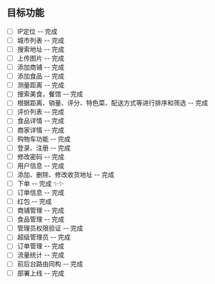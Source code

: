 ## 目标功能

- [ ] IP定位 -- 完成
- [ ] 城市列表 -- 完成
- [ ] 搜索地址 -- 完成
- [ ] 上传图片 -- 完成
- [ ] 添加商铺 -- 完成
- [ ] 添加食品 -- 完成
- [ ] 测量距离 -- 完成
- [ ] 搜索美食，餐馆 -- 完成
- [ ] 根据距离、销量、评分、特色菜、配送方式等进行排序和筛选 -- 完成
- [ ] 评价列表 -- 完成
- [ ] 食品详情 -- 完成
- [ ] 商家详情 -- 完成
- [ ] 购物车功能 -- 完成
- [ ] 登录、注册 -- 完成
- [ ] 修改密码 -- 完成
- [ ] 用户信息 -- 完成
- [ ] 添加、删除、修改收货地址 -- 完成
- [ ] 下单  -- 完成 ✨✨
- [ ] 订单信息 -- 完成
- [ ] 红包 -- 完成
- [ ] 商铺管理 -- 完成
- [ ] 食品管理 -- 完成
- [ ] 管理员权限验证 -- 完成
- [ ] 超级管理员 -- 完成
- [ ] 订单管理 -- 完成
- [ ] 流量统计 -- 完成
- [ ] 前后台路由同构 -- 完成
- [ ] 部署上线 -- 完成
